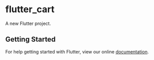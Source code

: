 # flutter_cart

A new Flutter project.

## Getting Started

For help getting started with Flutter, view our online
[documentation](https://flutter.io/).

